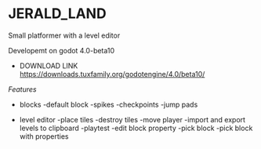 # JERALD_LAND

Small platformer with a level editor

Developemt on godot 4.0-beta10
- DOWNLOAD LINK https://downloads.tuxfamily.org/godotengine/4.0/beta10/

_Features_

- blocks
  -default block
  -spikes
  -checkpoints
  -jump pads

- level editor
  -place tiles
  -destroy tiles
  -move player
  -import and export levels to clipboard
  -playtest
  -edit block property
  -pick block
  -pick block with properties

